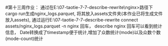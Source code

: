 

#第十三周作业：
通过在E:\07-taotie-7-7-describe-rewrite\nginx>路径下cargo run生成nginx_logs.parquet, 将其放入assets文件夹(本作业已将生成文件放入assets), 
通过运行E:\07-taotie-7-7-describe-rewrite connect assets/nginx_logs.parquet -n nginx 回车， describe nginx 回车可以看到统计信息， Date转换成了timestamp便于统计,增加了众数统计(mode)以及众数个数(mode-count)统计